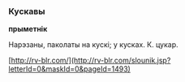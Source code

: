 ### Кускавы
**прыметнік**

Нарэзаны, паколаты на кускі; у кусках. К. цукар.

<a rel="author">[http://rv-blr.com/](http://rv-blr.com/slounik.jsp?letterId=0&maskId=0&pageId=1493)</a>
